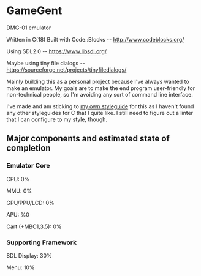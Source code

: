 # GameGent
DMG-01 emulator

Written in C(18)
Built with Code::Blocks -- http://www.codeblocks.org/

Using SDL2.0 -- https://www.libsdl.org/

Maybe using tiny file dialogs -- https://sourceforge.net/projects/tinyfiledialogs/

Mainly building this as a personal project because I've always wanted to make an emulator. My goals are to make the end program user-friendly for non-technical people, so I'm avoiding any sort of command line interface.

I've made and am sticking to [my own styleguide](Styleguide.md) for this as I haven't found any other styleguides for C that I quite like. I still need to figure out a linter that I can configure to my style, though.

## Major components and estimated state of completion

### Emulator Core
CPU: 0%

MMU: 0%

GPU/PPU/LCD: 0%

APU: %0

Cart (+MBC1,3,5): 0%

### Supporting Framework
SDL Display: 30%

Menu: 10%
